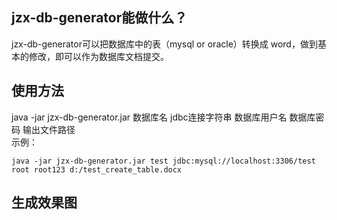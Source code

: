 ## jzx-db-generator能做什么？
jzx-db-generator可以把数据库中的表（mysql or oracle）转换成 word，做到基本的修改，即可以作为数据库文档提交。

## 使用方法
java -jar jzx-db-generator.jar 数据库名 jdbc连接字符串 数据库用户名 数据库密码 输出文件路径<br/>
示例：<br/>
```
java -jar jzx-db-generator.jar test jdbc:mysql://localhost:3306/test root root123 d:/test_create_table.docx
```

## 生成效果图

